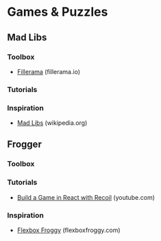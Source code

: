 # Games & Puzzles

## Mad Libs

### Toolbox
* [Fillerama](http://fillerama.io/) (fillerama.io)

### Tutorials

### Inspiration
* [Mad Libs](https://en.wikipedia.org/wiki/Mad_Libs) (wikipedia.org)

## Frogger

### Toolbox

### Tutorials
* [Build a Game in React with Recoil](https://www.youtube.com/watch?v=FQW1g-4dZ7k&list=PLGMdx7aeJHvQe16pAetbmkIGsj-HUsIYj) (youtube.com)

### Inspiration
* [Flexbox Froggy](https://flexboxfroggy.com/) (flexboxfroggy.com)
